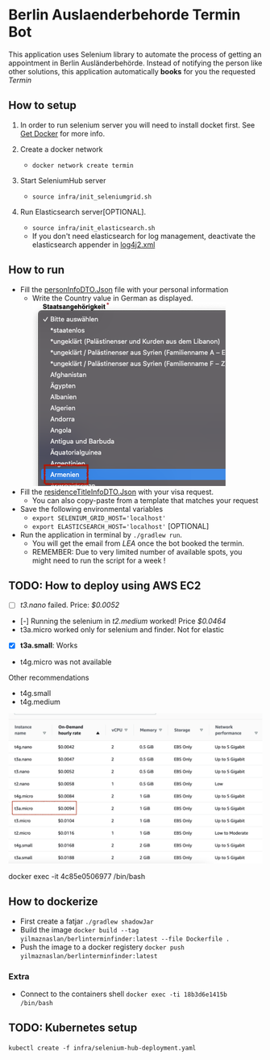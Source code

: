 # Berlin Auslaenderbehorde Termin Bot

This application uses Selenium library to automate the process of getting an appointment in Berlin Ausländerbehörde.
Instead of notifying the person like other solutions, this application automatically **books** for you the requested *Termin*


## How to setup
1. In order to run selenium server you will need to install docket first. See [Get Docker](https://docs.docker.com/get-docker/) for more info.
    
2. Create a docker network 
   - `docker network create termin`
   
3. Start SeleniumHub server 
   - `source infra/init_seleniumgrid.sh`

4. Run Elasticsearch server[OPTIONAL]. 
   - `source infra/init_elasticsearch.sh`
   - If you don't need elasticsearch for log management, deactivate the elasticsearch appender in [log4j2.xml](src/main/resources/log4j2.xml)

## How to run
- Fill the [personInfoDTO.Json](src/main/resources/personalInfoDTO.json) file with your personal information
  - Write the Country value in German as displayed.![img](doc/countryName.png) 
- Fill the [residenceTitleInfoDTO.Json](src/main/resources/residentTitleInfoDTO.json) with your visa request.
  - You can also copy-paste from a template that matches your request
- Save the following environmental variables 
  - `export SELENIUM_GRID_HOST='localhost'`
  - `export ELASTICSEARCH_HOST='localhost'` [OPTIONAL]  
- Run the application in terminal by `./gradlew run`.
  - You will get the email from *LEA* once the bot booked the termin. 
  - REMEMBER: Due to very limited number of available spots, you might need to run the script for a week !

## TODO: How to deploy using AWS EC2 

- [ ] *t3.nano* failed.   Price: *$0.0052*
- [-] Running the selenium in *t2.medium* worked! Price  *$0.0464*
- t3a.micro worked only for selenium and finder. Not for elastic
- [x] **t3a.small**: Works
- t4g.micro was not available

Other recommendations
- t4g.small
- t4g.medium

![](doc/ec2_price.png)

docker exec -it 4c85e0506977 /bin/bash

## How to dockerize
- First create a fatjar `./gradlew shadowJar`
- Build the image `docker build --tag yilmaznaslan/berlinterminfinder:latest --file Dockerfile .`
- Push the image to a docker registery `docker push yilmaznaslan/berlinterminfinder:latest`

### Extra
- Connect to the containers shell `docker exec -ti 18b3d6e1415b /bin/bash`

## TODO: Kubernetes setup
`kubectl create -f infra/selenium-hub-deployment.yaml`